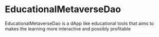 # EducationalMetaverseDao
EducationalMetaverseDao is a dApp like educational tools that aims to makes the learning more interactive and possibly profitable   
